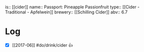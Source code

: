 is:: [[cider]]
name:: Passport: Pineapple Passionfruit
type:: [[Cider - Traditional - Apfelwein]]
brewery:: [[Schilling Cider]]
abv:: 6.7

# Log
- [x] [[2017-06]] #do/drink/cider 👍
